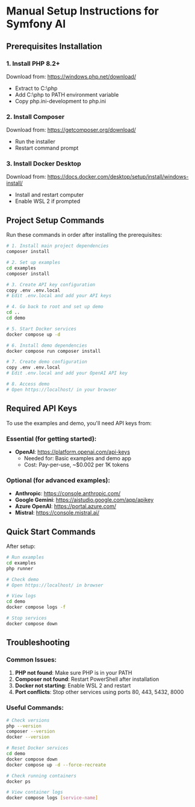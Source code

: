 # Manual Setup Instructions for Symfony AI

## Prerequisites Installation

### 1. Install PHP 8.2+
Download from: https://windows.php.net/download/
- Extract to C:\php
- Add C:\php to PATH environment variable
- Copy php.ini-development to php.ini

### 2. Install Composer
Download from: https://getcomposer.org/download/
- Run the installer
- Restart command prompt

### 3. Install Docker Desktop
Download from: https://docs.docker.com/desktop/setup/install/windows-install/
- Install and restart computer
- Enable WSL 2 if prompted

## Project Setup Commands

Run these commands in order after installing the prerequisites:

```bash
# 1. Install main project dependencies
composer install

# 2. Set up examples
cd examples
composer install

# 3. Create API key configuration
copy .env .env.local
# Edit .env.local and add your API keys

# 4. Go back to root and set up demo
cd ..
cd demo

# 5. Start Docker services
docker compose up -d

# 6. Install demo dependencies
docker compose run composer install

# 7. Create demo configuration
copy .env .env.local
# Edit .env.local and add your OpenAI API key

# 8. Access demo
# Open https://localhost/ in your browser
```

## Required API Keys

To use the examples and demo, you'll need API keys from:

### Essential (for getting started):
- **OpenAI**: https://platform.openai.com/api-keys
  - Needed for: Basic examples and demo app
  - Cost: Pay-per-use, ~$0.002 per 1K tokens

### Optional (for advanced examples):
- **Anthropic**: https://console.anthropic.com/
- **Google Gemini**: https://aistudio.google.com/app/apikey
- **Azure OpenAI**: https://portal.azure.com/
- **Mistral**: https://console.mistral.ai/

## Quick Start Commands

After setup:

```bash
# Run examples
cd examples
php runner

# Check demo
# Open https://localhost/ in browser

# View logs
cd demo
docker compose logs -f

# Stop services
docker compose down
```

## Troubleshooting

### Common Issues:
1. **PHP not found**: Make sure PHP is in your PATH
2. **Composer not found**: Restart PowerShell after installation
3. **Docker not starting**: Enable WSL 2 and restart
4. **Port conflicts**: Stop other services using ports 80, 443, 5432, 8000

### Useful Commands:
```bash
# Check versions
php --version
composer --version
docker --version

# Reset Docker services
cd demo
docker compose down
docker compose up -d --force-recreate

# Check running containers
docker ps

# View container logs
docker compose logs [service-name]
```
